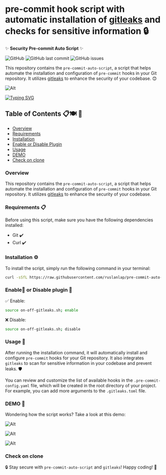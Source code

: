 # pre-commit hook script with automatic installation of [gitleaks](https://github.com/gitleaks/gitleaks) and checks for sensitive information 🔒

✨ **Security Pre-commit Auto Script** ✨

![GitHub](https://img.shields.io/github/license/matvrus/pre-commit-auto-script) ![GitHub last commit](https://img.shields.io/github/last-commit/matvrus/pre-commit-auto-script) ![GitHub issues](https://img.shields.io/github/issues/matvrus/pre-commit-auto-script)

This repository contains the `pre-commit-auto-script`, a script that helps automate the installation and configuration of `pre-commit` hooks in your Git repository. It utilizes [gitleaks](https://github.com/zricethezav/gitleaks) to enhance the security of your codebase. 😊

![Alt](data/Example0.png)

[![Typing SVG](https://readme-typing-svg.herokuapp.com?font=Fira+Code&duration=2000&pause=1000&color=07F758&center=true&vCenter=true&multiline=true&width=700&height=100&lines=pre-commit+hook+script+with+automatic+installation;just+copy+and+run+the+following+command+%F0%9F%9A%80)](https://git.io/typing-svg)

## Table of Contents 📋🍽️ 📄
- [Overview](#overview)
- [Requirements](#requirements-)
- [Installation](#installation-)
- [Enable or Disable Plugin](#enable-or-disable-plugin-)
- [Usage](#usage-)
- [DEMO](#demo-)
- [Check on clone](#check-on-clone)

### Overview

This repository contains the `pre-commit-auto-script`, a script that helps automate the installation and configuration of `pre-commit` hooks in your Git repository. It utilizes [gitleaks](https://github.com/zricethezav/gitleaks) to enhance the security of your codebase.

### Requirements 📋

Before using this script, make sure you have the following dependencies installed:

- Git ✔️
- Curl ✔️

### Installation ⚙️

To install the script, simply run the following command in your terminal:

```bash
curl -sSfL https://raw.githubusercontent.com/ruslanlap/pre-commit-auto-script/main/install.sh | bash
```

### Enable🔔 or Disable plugin 🔕

✅ Enable:

```bash
source on-off-gitleaks.sh; enable
```

❌ Disable:

```bash
source on-off-gitleaks.sh; disable
```

### Usage 🚀

After running the installation command, it will automatically install and configure `pre-commit` hooks for your Git repository. It also integrates `gitleaks` to scan for sensitive information in your codebase and prevent leaks. 🛡️

You can review and customize the list of available hooks in the `.pre-commit-config.yaml` file, which will be created in the root directory of your project. For example, you can add more arguments to the `.gitleaks.toml` file.

### DEMO 🎥

Wondering how the script works? Take a look at this demo:

![Alt](data/demo.gif)

![Alt](data/Example1.png)

![Alt](data/Example2.png)

### Check on clone

🔒 Stay secure with `pre-commit-auto-script` and `gitleaks`! Happy coding! 🚀

